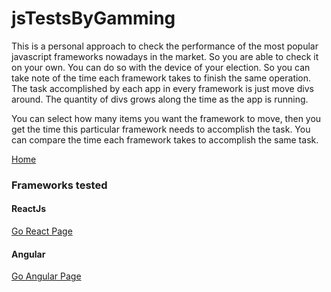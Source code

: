 # jsTestsByGamming

This is a personal approach to check the performance of the most popular javascript frameworks nowadays in the market. So you are able to check it on your own. You can do so with the device of your election. So you can take note of the time each framework takes to finish the same operation. The task accomplished by each app in every framework is just move divs around. The quantity of divs grows along the time as the app is running.

You can select how many items you want the framework to move, then you get the time this particular framework needs to accomplish the task. You can compare the time each framework takes to accomplish the same task.

[Home](https://acamposruiz.github.io/toyJsTests/builds/home/index.html)

### Frameworks tested
#### ReactJs
[Go React Page](https://acamposruiz.github.io/toyJsTests/builds/react/)
#### Angular
[Go Angular Page](https://acamposruiz.github.io/toyJsTests/builds/angular/)